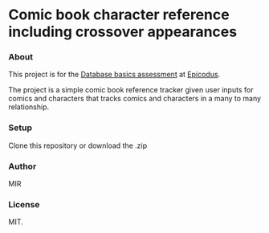 Comic book character reference including crossover appearances
=======================

### About
This project is for the [Database basics assessment](http://www.learnhowtoprogram.com/lessons/database-basics-assessment) at [Epicodus](http://www.epicodus.com/).

The project is a simple comic book reference tracker given user inputs for comics and characters that tracks comics and characters in a many to many relationship.

### Setup
Clone this repository or download the .zip

### Author
MIR

### License
MIT.

